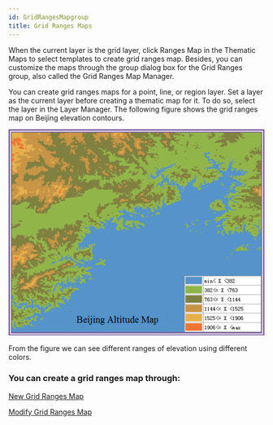 ```yaml
---
id: GridRangesMapgroup
title: Grid Ranges Maps
---
```

When the current layer is the grid layer, click Ranges Map in the Thematic
Maps to select templates to create grid ranges map. Besides, you can customize
the maps through the group dialog box for the Grid Ranges group, also called
the Grid Ranges Map Manager.

You can create grid ranges maps for a point, line, or region layer. Set a
layer as the current layer before creating a thematic map for it. To do so,
select the layer in the Layer Manager. The following figure shows the grid
ranges map on Beijing elevation contours.

![](img/Altitudepicture.png)  
  
From the figure we can see different ranges of elevation using different colors.

### You can create a grid ranges map through:

[New Grid Ranges Map](GridRangesMapDefault)

[Modify Grid Ranges Map](GridRangesMapGroupDia)

